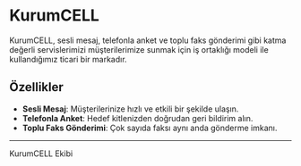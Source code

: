 # KurumCELL

KurumCELL, sesli mesaj, telefonla anket ve toplu faks gönderimi gibi katma değerli servislerimizi müşterilerimize sunmak için iş ortaklığı modeli ile kullandığımız ticari bir markadır. 

## Özellikler

- **Sesli Mesaj**: Müşterilerinize hızlı ve etkili bir şekilde ulaşın.
- **Telefonla Anket**: Hedef kitlenizden doğrudan geri bildirim alın.
- **Toplu Faks Gönderimi**: Çok sayıda faksı aynı anda gönderme imkanı.

---

KurumCELL Ekibi
